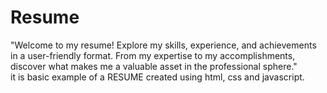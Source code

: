 # Resume
"Welcome to my resume! Explore my skills, experience, and achievements in a user-friendly format. From my expertise to my accomplishments, discover what makes me a valuable asset in the professional sphere."
<br>
it is basic example of a RESUME created using html, css and javascript.